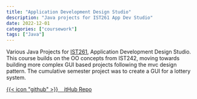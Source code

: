 ```yaml
---
title: "Application Development Design Studio"
description: "Java projects for IST261 App Dev Studio"
date: 2022-12-01
categories: ["coursework"]
tags: ["Java"]
---
```

Various Java Projects for [IST261](https://bulletins.psu.edu/search/?scontext=courses&search=ist+261), Application Development Design Studio. This course builds on the OO concepts from IST242, moving towards building more complex GUI based projects following the mvc design pattern. The cumulative semester project was to create a GUI for a lottery system.

[{{< icon "github" >}}&nbsp;&nbsp;&nbsp;&nbsp;itHub Repo](https://github.com/lfgberg/IST261)
